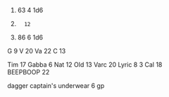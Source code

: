 
1. 63  4      1d6
2.       12
3. 86  6     1d6

G   9
V   20
Va   22
C    13


Tim  17
Gabba  6
Nat 12
Old 13 
Varc 20 
Lyric 8      3
Cal 18    
BEEPBOOP 22



dagger
captain's underwear
6 gp



